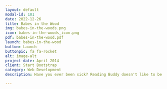 ```yaml
---
layout: default
modal-id: 101
date: 2022-12-26
title: Babes in the Wood
img: babes-in-the-woods.png
icon: babes-in-the-woods_icon.png
pdf: babes-in-the-wood.pdf
launch: babes-in-the-wood
button: Launch
buttonpic: fa fa-rocket
alt: image-alt
project-date: April 2014
client: Start Bootstrap
category: Web Development
description: Have you ever been sick? Reading Buddy doesn't like to be sick. In the story today, the parents of two little children became very ill. They begged their brother to take good care of the children. Will the brother help out? Let Reading Buddy read you this story called “Babes in the Wood”. 

---
```

